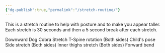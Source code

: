 ```yaml
---
{"dg-publish":true,"permalink":"/stretch-routine/"}
---
```


This is a stretch routine to help with posture and to make you appear taller.
Each stretch is 30 seconds and then a 5 second break after each stretch.

Downward Dog
Cobra Stretch
T-Spine rotation (Both sides)
Child's pose
Side stretch (Both sides)
Inner thighs stretch (Both sides)
Forward bend